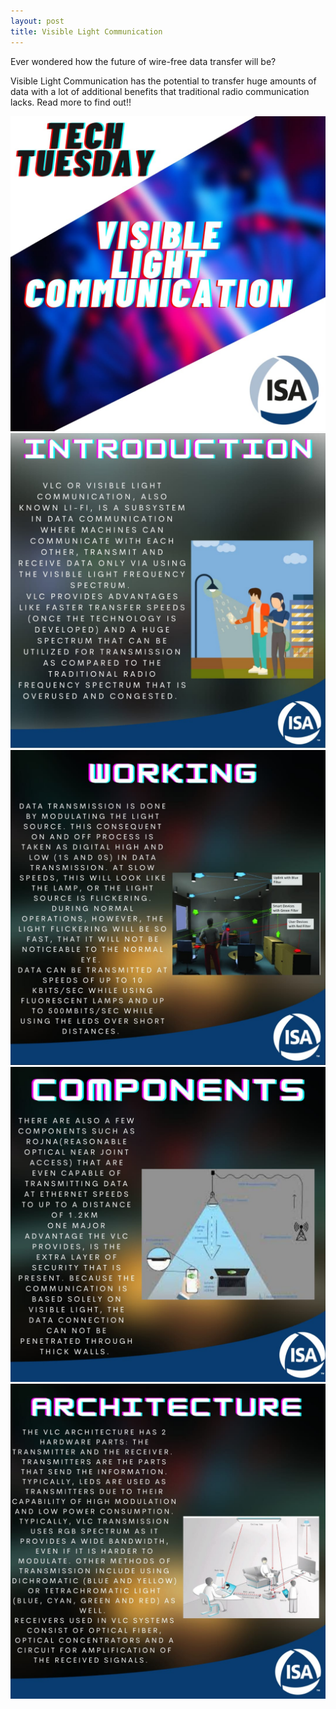 ```yaml
---
layout: post
title: Visible Light Communication
---
```

<p>Ever wondered how the future of wire-free data transfer will be?<p/>
<p>Visible Light Communication has the potential to transfer huge amounts of data with a lot of additional benefits that traditional radio communication lacks. Read more to find out!!<p/>

<img src="/images/tech-tuesdays-content/ELE/Visible Light Communication/1.jpeg" alt="Visible Light Communication 1">
<img src="/images/tech-tuesdays-content/ELE/Visible Light Communication/2.jpeg" alt="Visible Light Communication 2">
<img src="/images/tech-tuesdays-content/ELE/Visible Light Communication/3.jpeg" alt="Visible Light Communication 3">
<img src="/images/tech-tuesdays-content/ELE/Visible Light Communication/4.jpeg" alt="Visible Light Communication 4">
<img src="/images/tech-tuesdays-content/ELE/Visible Light Communication/5.jpeg" alt="Visible Light Communication 5">
